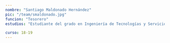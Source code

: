 ```yaml
---
nombre: "Santiago Maldonado Hernández"
pic: "/team/smaldonado.jpg"
funcion: "Tesorero"
estudios: "Estudiante del grado en Ingeniería de Tecnologías y Servicios de Telecomunicación"

curso: 18-19
---
```

